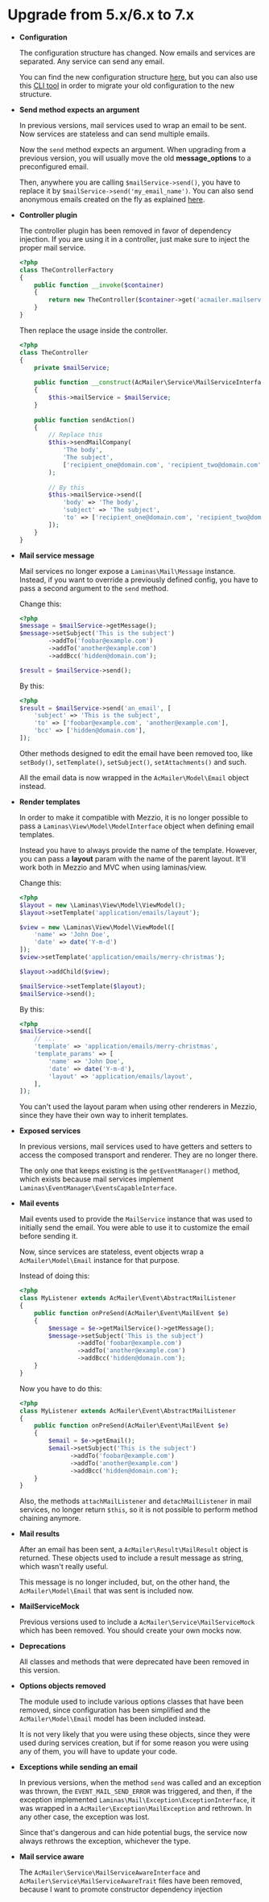 # Upgrade from 5.x/6.x to 7.x

- **Configuration**

    The configuration structure has changed. Now emails and services are separated. Any service can send any email.

    You can find the new configuration structure [here](https://github.com/acmailer/acmailer#configuration-options), but you can also use this [CLI tool](https://github.com/acmailer/acmailer-tooling) in order to migrate your old configuration to the new structure.

- **Send method expects an argument**

    In previous versions, mail services used to wrap an email to be sent. Now services are stateless and can send multiple emails.

    Now the `send` method expects an argument. When upgrading from a previous version, you will usually move the old **message_options** to a preconfigured email.
    
    Then, anywhere you are calling `$mailService->send()`, you have to replace it by `$mailService->send('my_email_name')`. You can also send anonymous emails created on the fly as explained [here](https://github.com/acmailer/acmailer#send-emails).

- **Controller plugin**

    The controller plugin has been removed in favor of dependency injection. If you are using it in a controller, just make sure to inject the proper mail service.
    
    ```php
    <?php
    class TheControllerFactory
    {
        public function __invoke($container)
        {
            return new TheController($container->get('acmailer.mailservice.company'));
        }
    }
    ```
    
    Then replace the usage inside the controller.
    
    ```php
    <?php
    class TheController
    {
        private $mailService;
        
        public function __construct(AcMailer\Service\MailServiceInterface $mailService)
        {
            $this->mailService = $mailService;
        }
        
        public function sendAction()
        {
            // Replace this
            $this->sendMailCompany(
                'The body',
                'The subject',
                ['recipient_one@domain.com', 'recipient_two@domain.com'],
            );
            
            // By this
            $this->mailService->send([
                'body' => 'The body',
                'subject' => 'The subject',
                'to' => ['recipient_one@domain.com', 'recipient_two@domain.com'],
            ]);
        }
    }
    ```

- **Mail service message**

    Mail services no longer expose a `Laminas\Mail\Message` instance. Instead, if you want to override a previously defined config, you have to pass a second argument to the `send` method.
    
    Change this:
    
    ```php
    <?php
    $message = $mailService->getMessage();
    $message->setSubject('This is the subject')
            ->addTo('foobar@example.com')
            ->addTo('another@example.com')
            ->addBcc('hidden@domain.com');
    
    $result = $mailService->send();
    ```
    
    By this:
    
    ```php
    <?php    
    $result = $mailService->send('an_email', [
        'subject' => 'This is the subject',
        'to' => ['foobar@example.com', 'another@example.com'],
        'bcc' => ['hidden@domain.com'],
    ]);
    ```
    
    Other methods designed to edit the email have been removed too, like `setBody()`, `setTemplate()`, `setSubject()`, `setAttachments()` and such.
    
    All the email data is now wrapped in the `AcMailer\Model\Email` object instead.
    
- **Render templates**

    In order to make it compatible with Mezzio, it is no longer possible to pass a `Laminas\View\Model\ModelInterface` object when defining email templates.
    
    Instead you have to always provide the name of the template. However, you can pass a **layout** param with the name of the parent layout. It'll work both in Mezzio and MVC when using laminas/view.
    
    Change this:
    
    ```php
    <?php
    $layout = new \Laminas\View\Model\ViewModel();
    $layout->setTemplate('application/emails/layout');
    
    $view = new \Laminas\View\Model\ViewModel([
        'name' => 'John Doe', 
        'date' => date('Y-m-d')
    ]);
    $view->setTemplate('application/emails/merry-christmas');
  
    $layout->addChild($view);
  
    $mailService->setTemplate($layout);
    $mailService->send();
    ```
    
    By this:
    
    ```php
    <?php
    $mailService->send([
        // ...
        'template' => 'application/emails/merry-christmas',
        'template_params' => [
            'name' => 'John Doe', 
            'date' => date('Y-m-d'),
            'layout' => 'application/emails/layout', 
        ],
    ]);
    ```
    
    You can't used the layout param when using other renderers in Mezzio, since they have their own way to inherit templates.
    
- **Exposed services**

    In previous versions, mail services used to have getters and setters to access the composed transport and renderer. They are no longer there.
    
    The only one that keeps existing is the `getEventManager()` method, which exists because mail services implement `Laminas\EventManager\EventsCapableInterface`.
    
- **Mail events**

    Mail events used to provide the `MailService` instance that was used to initially send the email. You were able to use it to customize the email before sending it.
    
    Now, since services are stateless, event objects wrap a `AcMailer\Model\Email` instance for that purpose.
    
    Instead of doing this:
    
    ```php
    <?php
    class MyListener extends AcMailer\Event\AbstractMailListener
    {
        public function onPreSend(AcMailer\Event\MailEvent $e)
        {
            $message = $e->getMailService()->getMessage();
            $message->setSubject('This is the subject')
                    ->addTo('foobar@example.com')
                    ->addTo('another@example.com')
                    ->addBcc('hidden@domain.com');
        }
    }
    ```
    
    Now you have to do this:
    
    ```php
    <?php
    class MyListener extends AcMailer\Event\AbstractMailListener
    {
        public function onPreSend(AcMailer\Event\MailEvent $e)
        {
            $email = $e->getEmail();
            $email->setSubject('This is the subject')
                  ->addTo('foobar@example.com')
                  ->addTo('another@example.com')
                  ->addBcc('hidden@domain.com');
        }
    }
    ```
    
    Also, the methods `attachMailListener` and `detachMailListener` in mail services, no longer return `$this`, so it is not possible to perform method chaining anymore.
    
- **Mail results**

    After an email has been sent, a `AcMailer\Result\MailResult` object is returned. These objects used to include a result message as string, which wasn't really useful.
    
    This message is no longer included, but, on the other hand, the `AcMailer\Model\Email` that was sent is included now.
    
- **MailServiceMock**

    Previous versions used to include a `AcMailer\Service\MailServiceMock` which has been removed. You should create your own mocks now.
    
- **Deprecations**

    All classes and methods that were deprecated have been removed in this version.
    
- **Options objects removed**

    The module used to include various options classes that have been removed, since configuration has been simplified and the `AcMailer\Model\Email` model has been included instead.

    It is not very likely that you were using these objects, since they were used during services creation, but if for some reason you were using any of them, you will have to update your code.
    
- **Exceptions while sending an email**

    In previous versions, when the method `send` was called and an exception was thrown, the `EVENT_MAIL_SEND_ERROR` was triggered, and then, if the exception implemented `Laminas\Mail\Exception\ExceptionInterface`, it was wrapped in a `AcMailer\Exception\MailException` and rethrown. In any other case, the exception was lost.
    
    Since that's dangerous and can hide potential bugs, the service now always rethrows the exception, whichever the type.
    
- **Mail service aware**

    The `AcMailer\Service\MailServiceAwareInterface` and `AcMailer\Service\MailServiceAwareTrait` files have been removed, because I want to promote constructor dependency injection 
